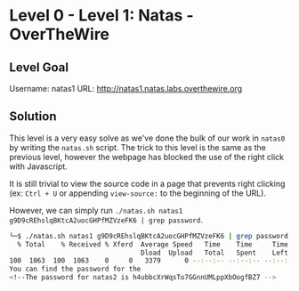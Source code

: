 # Level 0 - Level 1: Natas - OverTheWire

## Level Goal

Username: natas1
URL:      http://natas1.natas.labs.overthewire.org

## Solution
This level is a very easy solve as we've done the bulk of our work in `natas0` by writing the `natas.sh` script. The trick to this level is the same as the previous level, however the webpage has blocked the use of the right click with Javascript. 

It is still trivial to view the source code in a page that prevents right clicking (ex: `Ctrl + U` or appending `view-source:` to the beginning of the URL).

However, we can simply run `./natas.sh natas1 g9D9cREhslqBKtcA2uocGHPfMZVzeFK6 | grep password`.


```bash
└─$ ./natas.sh natas1 g9D9cREhslqBKtcA2uocGHPfMZVzeFK6 | grep password
  % Total    % Received % Xferd  Average Speed   Time    Time     Time  Current
                                 Dload  Upload   Total   Spent    Left  Speed
100  1063  100  1063    0     0   3379      0 --:--:-- --:--:-- --:--:--  3385
You can find the password for the
<!--The password for natas2 is h4ubbcXrWqsTo7GGnnUMLppXbOogfBZ7 -->
```
